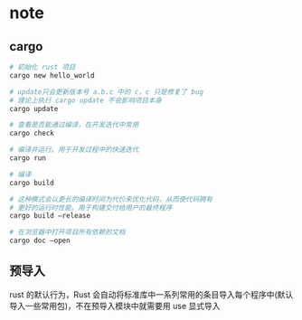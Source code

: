 # note

## cargo

```sh
# 初始化 rust 项目
cargo new hello_world

# update只会更新版本号 a.b.c 中的 c，c 只是修复了 bug
# 理论上执行 cargo update 不会影响项目本身
cargo update

# 查看是否能通过编译，在开发迭代中常用
cargo check

# 编译并运行。用于开发过程中的快速迭代
cargo run

# 编译
cargo build

# 这种模式会以更长的编译时间为代价来优化代码，从而使代码拥有
# 更好的运行时性能。用于构建交付给用户的最终程序
cargo build —release

# 在浏览器中打开项目所有依赖的文档
cargo doc —open

```

## 预导入

rust 的默认行为，Rust 会自动将标准库中一系列常用的条目导入每个程序中(默认导入一些常用包)，不在预导入模块中就需要用 use 显式导入
